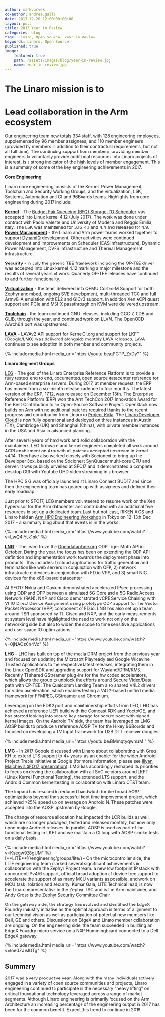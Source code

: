 ```yaml
---
author: mark.orvek
co-author: andrea.gallo
date: 2017-12-20 12:00:00+00:00
layout: post
title: 2017 Year in Review
categories: blog
tags: Linaro, Open Source, Year in Review
keywords: Linaro, Open Source
published: true
image:
    featured: true
    path: /assets/images/blog/year-in-review.jpg
    name: year-in-review.jpg
---
```


# The Linaro mission is to
# Lead collaboration in the Arm ecosystem

Our engineering team now totals 334 staff, with 128 engineering employees, supplemented by 96 member assignees, and 110 member engineers (provided by members in addition to their contractual requirements, but not all full time). The continuing support from members, providing member engineers to voluntarily provide additional resources into Linaro projects of interest, is a strong indicator of the high levels of member engagement. This is a summary of some of the key engineering achievements in 2017.


**Core Engineering**

Linaro core engineering consists of the Kernel, Power Management, Toolchain and Security Working Groups, and the virtualization, LSK, Systems, Automation and CI and 96Boards teams. Highlights from core engineering during 2017 include:

<div class="col-xs-12">


<div class="row">

<div class="col-md-8 no-padding-left" markdown="1">

[**Kernel**](/engineering/core/kernel/) - The [Budget Fair Queueing (BFQ) Storage-I/O Scheduler](http://algo.ing.unimo.it/people/paolo/disk_sched/) was accepted into Linux kernel 4.12 (July 2017). The work was done under contract with Paolo Valente and University of Modena and Reggio Emilia, Italy. The LSK was maintained for 3.16, 4.1 and 4.4 and released for 4.9.
[**Power Management**](/engineering/core/arm-power-management/) - the Linaro and Arm power teams worked together to support  [DynamIQ](https://developer.arm.com/technologies/dynamiq) development. Other activities were continued development and improvements on Scheduler (EAS infrastructure), Dynamic Power Management, DVFS infrastructure and Thermal Management infrastructure.


[**Security**](/engineering/core/security/) - In July the generic TEE framework including the OP-TEE driver was accepted into Linux kernel 4.12 marking a major milestone and the results of several years of work. Quarterly OP-TEE releases have continued to add further functionality.

[**Virtualization**](/engineering/core/) - the team delivered into QEMU Cortex-M Support for both Zephyr and mbed, ongoing SVE development, multi-threaded TCG and full Armv8-A emulation with EL2 and GICv3 support. In addition Xen ACPI guest support and PCIe and MSI-X passthrough on KVM were delivered upstream.

[**Toolchain**](/engineering/core/ctt/) - the team continued GNU releases, including GCC 7, GDB and GLIB, through the year, and continued work on LLVM. The OpenOCD AArch64 port was upstreamed.

[**LAVA**](/engineering/projects/lava/) - LAVAv2 API support for KernelCI.org and support for LKFT (Google/LMG) was delivered alongside monthly LAVA releases. LAVA continues to see adoption in both member and community projects.

</div>

<div class="col-md-4">
{% include media.html media_url="https://youtu.be/qPGTP_ZxDyY" %}
</div>

</div>

<div class="row">
<div class="col-md-8 no-padding-left" markdown="1">

**Linaro Segment Groups**


[LEG](/engineering/groups/ldcg/) - The goal of the Linaro Enterprise Reference Platform is to provide a fully tested, end to end, documented, open source datacenter reference for Arm-based enterprise servers. During 2017, at member request, the ERP has moved from a six-month release cadence to four months. The latest version of the ERP, [17.12](https://platforms.linaro.org/documentation/Reference-Platform/Platforms/Enterprise/ReleaseNotes-17.12.md/), was released on December 13th. The Enterprise Reference Platform (ERP) won the Arm TechCon 2017 Innovation Award for the Best Contribution to an Open-Source Software Project. OpenStack now builds on Arm with no additional patches required thanks to the recent progress and contribution from Linaro to [Project Kolla](https://wiki.openstack.org/wiki/Kolla). The [Linaro Developer Cloud](https://www.linaro.cloud/) is now fully operational and deployed on three instances in Austin (TX), Cambridge (UK) and Shanghai (China), with private member instances in the USA and Asia in advanced planning. 

After several years of hard work and solid collaboration with the maintainers, LEG firmware and kernel engineers completed all work around ACPI enablement on Arm with all patches accepted upstream in kernel v4.14. They have also worked closely with Socionext to bring up the Developer Box, based on the Socionext SynQuacer multi-core CPU and server. It was publicly unveiled at SFO17 and it demonstrated a complete desktop GUI with Youtube UHD video streaming in a browser.


The HPC SIG was officially launched at Linaro Connect BUD17 and since then the engineering team has geared up with assignees and defined their early roadmap.

Just prior to SFO17, LEG members volunteered to resume work on the Xen hypervisor for the Arm datacenter and contributed with an additional five resources to set up a dedicated team. Last but not least, RIKEN AICS and Linaro held an [Arm HPC Engineering Workshop](/events/armhpcjapan2017/) in Tokyo on 12-13th Dec 2017 - a summary blog about that events is in the works.  


</div>

<div class="col-md-4">
{% include media.html media_url="https://www.youtube.com/watch?v=LwQ4IYuk1nk" %}
</div> <!-- End col-md-4-->

</div> <!-- End row-->



<div class="row">

<div class="col-md-8 no-padding-left" markdown="1"  >

[**LNG**](/engineering/groups/) - The team froze the [Opendataplane.org](https://www.opendataplane.org/) ODP Tiger Moth API in October. During the year, the focus has been on extending the ODP API definition and implementation work towards the deployment phase into products. This includes: 1) cloud applications for traffic generation and termination like web servers in conjunction with OFP, 2) network infrastructure devices in conjunction with FD.io VPP, and 3) smart NIC devices for the x86-based datacenter.

At SFO17 Nokia and Cavium demonstrated accelerated IPsec processing using ODP and OFP between a simulated 5G Core and a 5G Radio Access Network (RAN). NXP and Cisco demonstrated vCPE Service Chaining with VFIO Direct Device Assignment using prototype ODP support for the Vector Packet Processor (VPP) component of FD.io. LNG has also set up a team around TSN sponsored by TI, Cisco and NXP, and the early measurements at system level have highlighted the need to work not only on the networking side but also to widen the scope to time sensitive applications and user space IO optimizations.

</div>

<div class="col-md-4">
{% include media.html media_url="https://www.youtube.com/watch?v=0jNAOzCn4Vc" %}
</div> <!-- End col-md-4-->

</div> <!-- End row-->




<div class="row">

<div class="col-md-8 no-padding-left" markdown="1">

[**LHG**](/engineering/groups/) - LHG has built on top of the media DRM project from the previous year and focused on updating the Microsoft Playready and Google Widevine Trusted Applications to the respective latest releases, integrating them in the Linux OpenSDK and upgrading support for Wayland/DRM/KMS. Recently TI shared GStreamer plug-ins for the hw codec accelerators, which allows the group to unblock the efforts around Secure Video/Data path with OP-TEE. The Qualcomm Landing Team also shared V4L2 drivers for video acceleration, which enables testing a V4L2-based unified media framework for FFMPEG, GStreamer and Chromium.

Leveraging on the EDK2 port and maintainership efforts from LEG, LHG has achieved a reference UEFI build with the Comcast RDK and Yocto/OE, and has started looking into secure key storage for secure boot with signed kernel images. On the Android TV side, the team has leveraged on LMG AOSP builds to produce a reference AOSP TV for the Hikey 96Boards and focused on developing a TV Input framework for USB DTT receiver dongles.

</div>

<div class="col-md-4">
{% include media.html media_url="https://youtu.be/BMmqtyqwmaM " %}
</div> <!-- End col-md-4-->

</div> <!-- End row-->

<div class="row">
<div class="col-md-8 no-padding-left" markdown="1">

[**LMG**](/engineering/groups/lcg/) - In 2017 Google discussed with Linaro about collaborating with Greg KH to extend LTS support to 4+ years, as an enabler for the wider Android Project Treble initiative at Google (for more information, please see [Iliyan Malchev’s SFO17 presentation](http://connect.linaro.org/resource/sfo17/sfo17-400k1/)). LMG has accordingly reshaped its priorities to focus on driving the collaboration with all SoC vendors around LKFT (Linux Kernel Functional Testing), the extended LTS support, and the Android Common kernel testing in collaboration with Linaro CT&T team.

The impact has resulted in reduced bandwidth for the broad AOSP optimizations beyond the successful boot time improvement project, which achieved >25% speed up on average on Android N. These patches were accepted into the AOSP upstream by Google.

The change of resource allocation has impacted the LCR builds as well, which are no longer packaged, tested and released monthly, but now only upon major Android releases. In parallel, AOSP is used as part of the functional testing in LKFT and we maintain a CI loop with AOSP smoke tests on a daily basis.

</div>

<div class="col-md-4">
{% include media.html media_url="https://www.youtube.com/watch?v=Ksegw928gUM" %}
</div> <!-- End col-md-4-->

</div> <!-- End row-->

<div class="row">

<div class="col-md-8 no-padding-left" markdown="1">
[**LITE**](/engineering/groups/lite/) - On the microcontroller side, the LITE engineering team marked several significant achievements in collaboration with the Zephyr Project team: a new low footprint IP stack with concurrent IPv4/6 support, official broad adoption of device tree support to accelerate the support of as many MCU variants as possible, and work on MCU task isolation and security. Kumar Gala, LITE Technical lead, is now the Linaro representative in the Zephyr TSC and is the Arm maintainer, and Andy Gross is the Zephyr Security Committee Chair.

On the gateway side, the strategy has evolved and identified the EdgeX Foundry industry initiative as the optimal approach in terms of alignment to our technical vision as well as participation of potential new members like Dell, GE and others. Discussions on EdgeX and Linaro member collaboration are ongoing. On the engineering side, the team succeeded in building an EdgeX Foundry micro service on a NXP Hummingboard connected to a Dell EdgeX gateway.
</div>

<div class="col-md-4">
{% include media.html media_url="https://www.youtube.com/watch?v=loe0ZJVJGTg" %}
</div> <!-- End col-md-4-->

</div> <!-- End row-->


</div><!-- End Col-xs-12--> 

## Summary

2017 was a very productive year. Along with the many individuals actively engaged in a variety of open source communities and projects, Linaro engineering continued to participate in the necessary “heavy lifting” on critical foundational technology leveraged across a range of market segments. Although Linaro engineering is primarily focused on the Arm Architecture an increasing percentage of the engineering output in 2017 has been for the common benefit. Expect this trend to continue in 2018.

